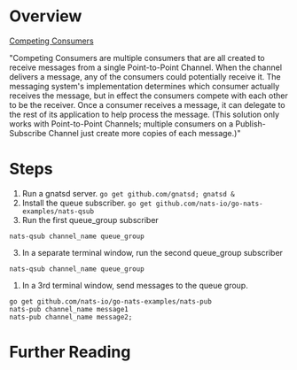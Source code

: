 # Overview
[Competing Consumers](http://www.enterpriseintegrationpatterns.com/patterns/messaging/CompetingConsumers.html)
	
"Competing Consumers are multiple consumers that are all created to receive messages from a single Point-to-Point Channel. When the channel delivers a message, any of the consumers could potentially receive it. The messaging system's implementation determines which consumer actually receives the message, but in effect the consumers compete with each other to be the receiver. Once a consumer receives a message, it can delegate to the rest of its application to help process the message. (This solution only works with Point-to-Point Channels; multiple consumers on a Publish-Subscribe Channel just create more copies of each message.)"


# Steps

1. Run a gnatsd server. 
```go get github.com/gnatsd; gnatsd &```
1. Install the queue subscriber. 
```go get github.com/nats-io/go-nats-examples/nats-qsub```
2. Run the first queue_group subscriber
```
nats-qsub channel_name queue_group
```
3. In a separate terminal window, run the second queue_group subscriber
```
nats-qsub channel_name queue_group
```
1. In a 3rd terminal window, send messages to the queue group. 
```
go get github.com/nats-io/go-nats-examples/nats-pub
nats-pub channel_name message1
nats-pub channel_name message2;
```

# Further Reading 


